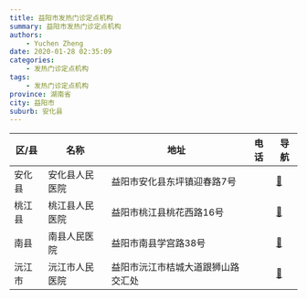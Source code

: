 ```yaml
---
title: 益阳市发热门诊定点机构
summary: 益阳市发热门诊定点机构
authors: 
    - Yuchen Zheng
date: 2020-01-28 02:35:09
categories: 
    - 发热门诊定点机构
tags: 
    - 发热门诊定点机构
province: 湖南省
city: 益阳市
suburb: 安化县
---
```


|  区/县  |  名称  |  地址  |  电话  |  导航  |
|------|-------|------|------|------|
|  安化县  |  安化县人民医院  |  益阳市安化县东坪镇迎春路7号  |    |  [🧭](https://ditu.amap.com/search?query=安化县人民医院)  
|  桃江县  |  桃江县人民医院  |  益阳市桃江县桃花西路16号  |    |  [🧭](https://ditu.amap.com/search?query=桃江县人民医院)  
|  南县  |  南县人民医院  |  益阳市南县学宫路38号  |    |  [🧭](https://ditu.amap.com/search?query=南县人民医院)  
|  沅江市  |  沅江市人民医院  |  益阳市沅江市桔城大道跟狮山路交汇处  |    |  [🧭](https://ditu.amap.com/search?query=沅江市人民医院)  

